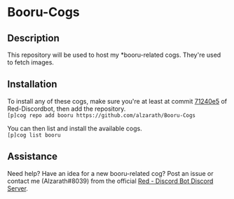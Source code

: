 # Booru-Cogs

## Description
This repository will be used to host my *booru-related cogs. They're used to fetch images.

## Installation
To install any of these cogs, make sure you're at least at commit [71240e5](https://github.com/Twentysix26/Red-DiscordBot/commit/71240e56a0245eb68054c86a5a6236a1a2650fd7) of Red-Discordbot, then add the repository.  
`[p]cog repo add booru https://github.com/alzarath/Booru-Cogs`

You can then list and install the available cogs.  
`[p]cog list booru`

## Assistance
Need help? Have an idea for a new booru-related cog? Post an issue or contact me (Alzarath#8039) from the official [Red - Discord Bot Discord Server](https://discord.gg/0k4npTwMvTpv9wrh).
